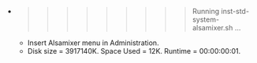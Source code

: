 * >>>>>>>>> Running inst-std-system-alsamixer.sh ...
  * Insert Alsamixer menu in Administration.
  * Disk size = 3917140K. Space Used = 12K. Runtime = 00:00:00:01.
